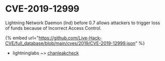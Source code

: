 # CVE-2019-12999

Lightning Network Daemon (lnd) before 0.7 allows attackers to trigger loss of funds because of Incorrect Access Control.

{% embed url="https://github.com/Live-Hack-CVE/full_database/blob/main/cves/2019/CVE-2019-12999.json" %}


* lightninglabs ~> [chanleakcheck](https://www.alice-snow.ru/2019/database/cve-2019-12999/chanleakcheck-lightninglabs)